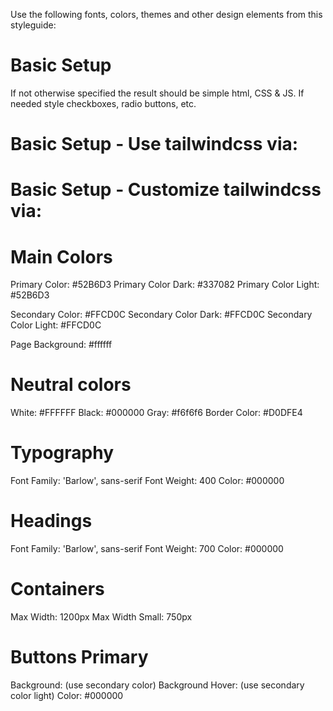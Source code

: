 Use the following fonts, colors, themes and other design elements from this styleguide:

# Basic Setup
If not otherwise specified the result should be simple html, CSS & JS.
If needed style checkboxes, radio buttons, etc.

# Basic Setup - Use tailwindcss via:
<script src="https://cdn.tailwindcss.com"></script>

# Basic Setup - Customize tailwindcss via:
<script>
    tailwind.config = {
        theme: {
            extend: {
                ...
            }
        }
    }
</script>


# Main Colors
Primary Color: #52B6D3
Primary Color Dark: #337082
Primary Color Light: #52B6D3

Secondary Color: #FFCD0C
Secondary Color Dark: #FFCD0C
Secondary Color Light: #FFCD0C

Page Background: #ffffff

# Neutral colors
White: #FFFFFF
Black: #000000
Gray: #f6f6f6
Border Color: #D0DFE4

# Typography
Font Family: 'Barlow', sans-serif
Font Weight: 400
Color: #000000

# Headings
Font Family: 'Barlow', sans-serif
Font Weight: 700
Color: #000000

# Containers
Max Width: 1200px
Max Width Small: 750px

# Buttons Primary
Background: (use secondary color)
Background Hover: (use secondary color light)
Color: #000000


